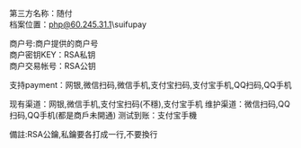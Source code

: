 第三方名称：随付  
档案位置：php@60.245.31.1\suifupay
 
商户号:商户提供的商户号  
商户密钥KEY：RSA私钥  
商户交易帐号：RSA公钥  
 
支持payment：网银,微信扫码,微信手机,支付宝扫码,支付宝手机,QQ扫码,QQ手机
 
现有渠道：网银,微信手机,支付宝扫码(不穩),支付宝手机
维护渠道：微信扫码,QQ扫码,QQ手机(都是商戶未開通)
测试到账：支付宝手機

備註:RSA公鑰,私鑰要各打成一行,不要換行